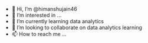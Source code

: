 - 👋 Hi, I’m @himanshujain46
- 👀 I’m interested in ...
- 🌱 I’m currently learning data analytics
- 💞️ I’m looking to collaborate on data analytics learning
- 📫 How to reach me ...

<!---
himanshujain46/himanshujain46 is a ✨ special ✨ repository because its `README.md` (this file) appears on your GitHub profile.
You can click the Preview link to take a look at your changes.
--->
